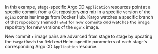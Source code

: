 In this example, stage-specific Argo CD `Application` resources point at a
specific commit from a Git repository _and_ mix in a specific version of the
`nginx` container image from Docker Hub. Kargo watches a specific branch of that
repository (named `helm`) for new commits _and_ watches the image repository for
new versions of the `nginx` image.

New commit + image pairs are advanced from stage to stage by updating the
`targetRevision` field _and_ Helm-specific parameters of each stage's
corresponding Argo CD `Application` resource.
